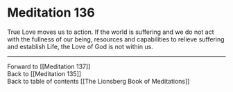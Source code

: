 # Meditation 136

True Love moves us to action. If the world is suffering and we do not act with the fullness of our being, resources and capabilities to relieve suffering and establish Life, the Love of God is not within us. 

___

Forward to [[Meditation 137]]  
Back to [[Meditation 135]]  
Back to table of contents [[The Lionsberg Book of Meditations]]  